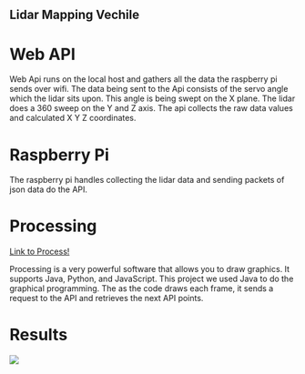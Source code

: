 ## Lidar Mapping Vechile

# Web API

  Web Api runs on the local host and gathers all the data the raspberry pi sends over wifi. The data being sent to the Api consists of the servo angle which the lidar sits upon. This angle is being swept on the X plane. The lidar does a 360 sweep on the Y and Z axis. The api collects the raw data values and calculated X Y Z coordinates.  
  
# Raspberry Pi

  The raspberry pi handles collecting the lidar data and sending packets of json data do the API.
  
# Processing
[Link to Process!](https://processing.org)

Processing is a very powerful software that allows you to draw graphics. It supports Java, Python, and JavaScript. This project we used Java to do the graphical programming. The as the code draws each frame, it sends a request to the API and retrieves the next API points. 

# Results

<img src="https://media.giphy.com/media/dayFn9op3J2lLw59yq/giphy.gif">
